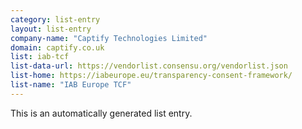 ```yaml
---
category: list-entry
layout: list-entry
company-name: "Captify Technologies Limited"
domain: captify.co.uk
list: iab-tcf
list-data-url: https://vendorlist.consensu.org/vendorlist.json
list-home: https://iabeurope.eu/transparency-consent-framework/
list-name: "IAB Europe TCF"
---
```


This is an automatically generated list entry.
